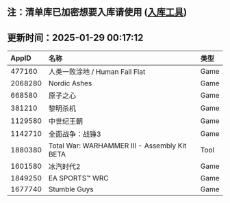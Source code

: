 ## 注：清单库已加密想要入库请使用 ([入库工具](https://github.com/BlankTMing/ManifestAutoUpdate/releases))

## 更新时间：2025-01-29 00:17:12
| AppID | 名称 | 类型  |
| :-------------------- | :----------------------------- | :----------- |
| 477160 | 人类一败涂地 / Human Fall Flat| Game |
| 2068280 | Nordic Ashes| Game |
| 668580 | 原子之心| Game |
| 381210 | 黎明杀机| Game |
| 1129580 | 中世纪王朝| Game |
| 1142710 | 全面战争：战锤3| Game |
| 1880380 | Total War: WARHAMMER III - Assembly Kit BETA| Tool |
| 1601580 | 冰汽时代2| Game |
| 1849250 | EA SPORTS™ WRC| Game |
| 1677740 | Stumble Guys| Game |
